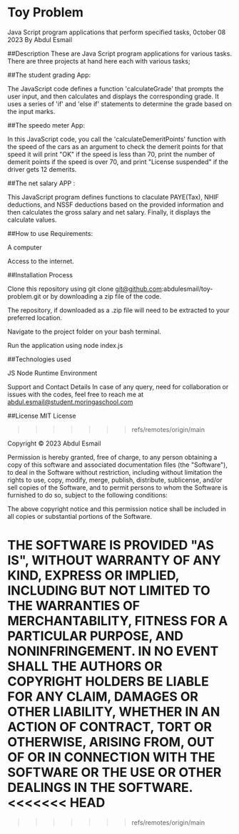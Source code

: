 # Toy Problem 
Java Script program applications that perform specified tasks, 0ctober 08 2023 By Abdul Esmail

##Description
These are Java Script program applications for various tasks. There are three projects at hand here each with various tasks;

##The student grading App:

The JavaScript code defines a function 'calculateGrade' that prompts the user input, and then calculates and displays the corresponding grade. It uses a series of 'if' and 'else if' statements to determine the grade based on the input marks.

##The speedo meter App:

In this JavaScript code, you call the 'calculateDemeritPoints' function with the speed of the cars as an argument to check the demerit points for that speed it will print "OK" if the speed is less than 70, print the number of demerit points if the speed is over 70, and print "License suspended" if the driver gets 12 demerits.

##The net salary APP :

This JavaScript program defines functions to claculate PAYE(Tax), NHIF deductions, and NSSF deductions based on the provided information and then calculates the gross salary and net salary. Finally, it displays the calculate values.

##How to use 
Requirements:

A computer

Access to the internet.



##Installation Process

Clone this repository using git clone git@github.com:abdulesmail/toy-problem.git or by downloading a zip file of the code.

The repository, if downloaded as a .zip file will need to be extracted to your preferred location.

Navigate to the project folder on your bash terminal.

Run the application using node index.js



##Technologies used

JS
Node Runtime Environment


Support and Contact Details 
In case of any query, need for collaboration or issues with the codes, feel free to reach me at abdul.esmail@student.moringaschool.com



##License
 MIT License
>>>>>>> refs/remotes/origin/main

Copyright © 2023 Abdul Esmail

Permission is hereby granted, free of charge, to any person obtaining a copy of this software and associated documentation files (the "Software"), to deal in the Software without restriction, including without limitation the rights to use, copy, modify, merge, publish, distribute, sublicense, and/or sell copies of the Software, and to permit persons to whom the Software is furnished to do so, subject to the following conditions:

The above copyright notice and this permission notice shall be included in all copies or substantial portions of the Software.

THE SOFTWARE IS PROVIDED "AS IS", WITHOUT WARRANTY OF ANY KIND, EXPRESS OR IMPLIED, INCLUDING BUT NOT LIMITED TO THE WARRANTIES OF MERCHANTABILITY, FITNESS FOR A PARTICULAR PURPOSE, AND NONINFRINGEMENT. IN NO EVENT SHALL THE AUTHORS OR COPYRIGHT HOLDERS BE LIABLE FOR ANY CLAIM, DAMAGES OR OTHER LIABILITY, WHETHER IN AN ACTION OF CONTRACT, TORT OR OTHERWISE, ARISING FROM, OUT OF OR IN CONNECTION WITH THE SOFTWARE OR THE USE OR OTHER DEALINGS IN THE SOFTWARE.
<<<<<<< HEAD
=======

         

         
         
   
>>>>>>> refs/remotes/origin/main
